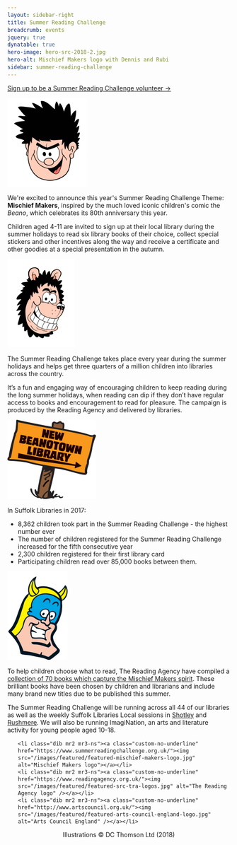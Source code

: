 ```yaml
---
layout: sidebar-right
title: Summer Reading Challenge
breadcrumb: events
jquery: true
dynatable: true
hero-image: hero-src-2018-2.jpg
hero-alt: Mischief Makers logo with Dennis and Rubi
sidebar: summer-reading-challenge
---
```


<div class="{% include /c/generic-panel.html %}">

<p><a href="/events-activities/summer-holidays/summer-reading-challenge/summer-reading-challenge-volunteer-application-form/">Sign up to be a Summer Reading Challenge volunteer &rarr;</a></p>

</div>

<img src="/images/featured/featured-dennis.png" alt="Dennis" class="custom-br-50 mw-40 {% include /c/img-float-right.html %}" />

We're excited to announce this year's Summer Reading Challenge Theme: **Mischief Makers**, inspired by the much loved iconic children's comic the <cite>Beano</cite>, which celebrates its 80th anniversary this year.

Children aged 4-11 are invited to sign up at their local library during the summer holidays to read six library books of their choice, collect special stickers and other incentives along the way and receive a certificate and other goodies at a special presentation in the autumn.

<img src="/images/featured/featured-gnasher.png" alt="Gnasher" class="custom-br-50 mw-40 {% include /c/img-float-left.html %}" />

The Summer Reading Challenge takes place every year during the summer holidays and helps get three quarters of a million children into libraries across the country.

It’s a fun and engaging way of encouraging children to keep reading during the long summer holidays, when reading can dip if they don’t have regular access to books and encouragement to read for pleasure. The campaign is produced by the Reading Agency and delivered by libraries.

<img src="/images/featured/featured-beanotown-library.png" alt="Beanotown Library sign" class="custom-br-50 mw-40 {% include /c/img-float-right.html %}" />

In Suffolk Libraries in 2017:

* 8,362 children took part in the Summer Reading Challenge - the highest number ever
* The number of children registered for the Summer Reading Challenge increased for the fifth consecutive year
* 2,300 children registered for their first library card
* Participating children read over 85,000 books between them.

<img src="/images/featured/featured-bananaman.png" alt="Bananaman" class="custom-br-50 mw-40 {% include /c/img-float-left.html %}" />

To help children choose what to read, The Reading Agency have compiled a [collection of 70 books which capture the Mischief Makers spirit](https://readingagency.org.uk/children/news/mischief-makers-book-collection-announced.html). These brilliant books have been chosen by children and librarians and include many brand new titles due to be published this summer.

The Summer Reading Challenge will be running across all 44 of our libraries as well as the weekly Suffolk Libraries Local sessions in [Shotley](/libraries/shotley/) and [Rushmere](/libraries/rushmere/). We will also be running ImagiNation, an arts and literature activity for young people aged 10-18.

<footer class="{% include /c/content-block.html %} pt2 bt b--light-gray">

  <ul class="cf list ma0 pa0 mb2 tc custom-prose center">

    <li class="dib mr2 mr3-ns"><a class="custom-no-underline" href="https://www.summerreadingchallenge.org.uk/"><img src="/images/featured/featured-mischief-makers-logo.jpg" alt="Mischief Makers logo"></a></li>
    <li class="dib mr2 mr3-ns"><a class="custom-no-underline" href="https://www.readingagency.org.uk/"><img src="/images/featured/featured-src-tra-logos.jpg" alt="The Reading Agency logo" /></a></li>
    <li class="dib mr2 mr3-ns"><a class="custom-no-underline" href="http://www.artscouncil.org.uk/"><img src="/images/featured/featured-arts-council-england-logo.jpg" alt="Arts Council England" /></a></li>

  </ul>

<p align="center">Illustrations &copy; DC Thomson Ltd (2018)</p>

</footer>
